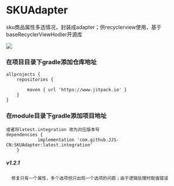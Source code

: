# SKUAdapter
sku商品属性多选情况，封装成adapter；供recyclerview使用，基于baseRecyclerViewHodler开源库

[![](https://www.jitpack.io/v/JJS-CN/SKUAdapter.svg)](https://www.jitpack.io/#JJS-CN/SKUAdapter)

### 在项目目录下gradle添加仓库地址
    allprojects {
		repositories {

			maven { url 'https://www.jitpack.io' }
		}
	}

### 在module目录下gradle添加项目地址
    或者将latest.integration 改为对应版本号
	dependencies {
	            implementation 'com.github.JJS-CN:SKUAdapter:latest.integration'
    	}
##### v1.2.1
      修复只有一个属性，多个选项但只出现一个选项的问题；由于逻辑处理时取值错误
